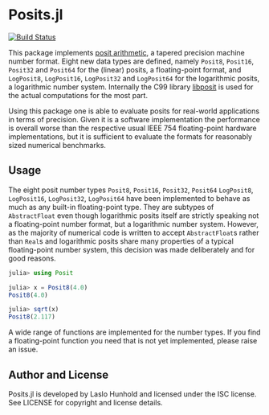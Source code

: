 # Posits.jl

[![Build Status](https://github.com/takum-arithmetic/Posits.jl/actions/workflows/CI.yml/badge.svg?branch=master)](https://github.com/takum-arithmetic/Posits.jl/actions/workflows/CI.yml?query=branch%3Amaster)

This package implements [posit arithmetic](https://posithub.org/docs/posit_standard-2.pdf), a tapered
precision machine number format. Eight new data types are defined, namely
`Posit8`, `Posit16`, `Posit32` and `Posit64` for the (linear) posits,
a floating-point format, and `LogPosit8`, `LogPosit16`,
`LogPosit32` and `LogPosit64` for the logarithmic posits, a logarithmic
number system. Internally the C99 library
[libposit](https://github.com/takum-arithmetic/libposit) is used for the
actual computations for the most part.

Using this package one is able to evaluate posits for real-world applications
in terms of precision. Given it is a software implementation the performance
is overall worse than the respective usual IEEE 754 floating-point hardware
implementations, but it is sufficient to evaluate the formats for reasonably
sized numerical benchmarks.

## Usage

The eight posit number types `Posit8`, `Posit16`, `Posit32`, `Posit64`
`LogPosit8`, `LogPosit16`, `LogPosit32`, `LogPosit64`
have been implemented to behave as much as any built-in floating-point
type. They are subtypes of `AbstractFloat` even though logarithmic posits itself
are strictly speaking not a floating-point number format, but a
logarithmic number system. However, as the majority of numerical code is
written to accept `AbstractFloat`s rather than `Real`s and logarithmic
posits share many properties of a typical floating-point number system,
this decision was made deliberately and for good reasons.

```julia
julia> using Posit

julia> x = Posit8(4.0)
Posit8(4.0)

julia> sqrt(x)
Posit8(2.117)
```

A wide range of functions are implemented for the number types. If you find
a floating-point function you need that is not yet implemented, please raise
an issue.

## Author and License

Posits.jl is developed by Laslo Hunhold and licensed under the ISC
license. See LICENSE for copyright and license details.
